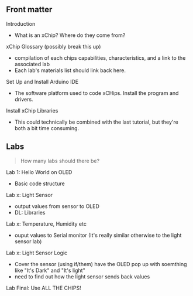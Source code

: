 ## Front matter
Introduction
* What is an xChip? Where do they come from? 

xChip Glossary (possibly break this up)
* compilation of each chips capabilities, characteristics, and a link to the associated lab 
* Each lab's materials list should link back here.

Set Up and Install Arduino IDE
* The software platform used to code xCHips. Install the program and drivers.

Install xChip Libraries
* This could technically be combined with the last tutorial, but they're both a bit time consuming.

## Labs
> How many labs should there be?

Lab 1: Hello World on OLED
* Basic code structure

Lab x: Light Sensor
* output values from sensor to OLED
* DL: Libraries

Lab x: Temperature, Humidity etc
* ouput values to Serial monitor (It's really similar otherwise to the light sensor lab)



Lab x: Light Sensor Logic 
* Cover the sensor (using if/them) have the OLED pop up with soemthing like "It's Dark" and "It's light"
* need to find out how the light sensor sends back values

Lab Final: Use ALL THE CHIPS!
